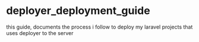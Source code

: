 # deployer_deployment_guide
this guide, documents the process i follow to deploy my laravel projects that uses deployer to the server
